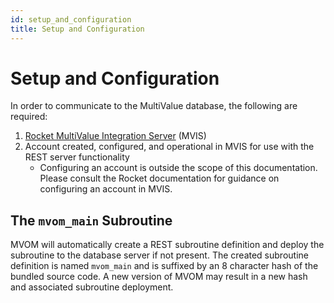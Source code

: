 ```yaml
---
id: setup_and_configuration
title: Setup and Configuration
---
```


# Setup and Configuration

In order to communicate to the MultiValue database, the following are required:

1. [Rocket MultiValue Integration Server](https://www.rocketsoftware.com/products/rocket-multivalue-integration-server) (MVIS)
2. Account created, configured, and operational in MVIS for use with the REST server functionality
   - Configuring an account is outside the scope of this documentation. Please consult the Rocket documentation for guidance on configuring an account in MVIS.

## The `mvom_main` Subroutine

MVOM will automatically create a REST subroutine definition and deploy the subroutine to the database server if not present. The created subroutine definition is named `mvom_main` and is suffixed by an 8 character hash of the bundled source code. A new version of MVOM may result in a new hash and associated subroutine deployment.
